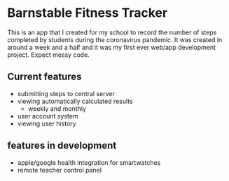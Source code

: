 # Barnstable Fitness Tracker

This is an app that I created for my school to record the number of steps completed by students during the coronavirus pandemic. It was created in around a week and a half and it was my first ever web/app development project. Expect messy code.

## Current features
* submitting steps to central server
* viewing automatically calculated results
  * weekly and monthly
* user account system
* viewing user history

## features in development
* apple/google health integration for smartwatches
* remote teacher control panel
